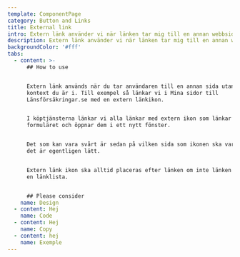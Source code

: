 ```yaml
---
template: ComponentPage
category: Button and Links
title: External link
intro: Extern länk använder vi när länken tar mig till en annan webbsida.
description: Extern länk använder vi när länken tar mig till en annan webbsida.
backgroundColor: '#fff'
tabs:
  - content: >-
      ## How to use


      Extern länk används när du tar användaren till en annan sida utanför det
      kontext du är i. Till exempel så länkar vi i Mina sidor till
      Länsförsäkringar.se med en extern länkikon. 


      I köptjänsterna länkar vi alla länkar med extern ikon som länkar ut ur
      formuläret och öppnar dem i ett nytt fönster. 


      Det som kan vara svårt är sedan på vilken sida som ikonen ska vara, men
      det är egentligen lätt.


      Extern länk ikon ska alltid placeras efter länken om inte länken ingår i
      en länklista.


      ## Please consider
    name: Design
  - content: Hej
    name: Code
  - content: Hej
    name: Copy
  - content: hej
    name: Exemple
---
```


